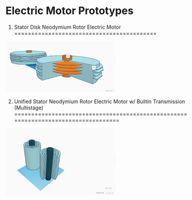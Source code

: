 
Electric Motor Prototypes
=========================

1. Stator Disk Neodymium Rotor Electric Motor
==========================================
<img src="IMG/001.png" width=300px>

2. Unified Stator Neodymium Rotor Electric Motor w/ Builtin Transmission (Multistage)
==================================================================================
<img src="IMG/002.png" width=300px>
